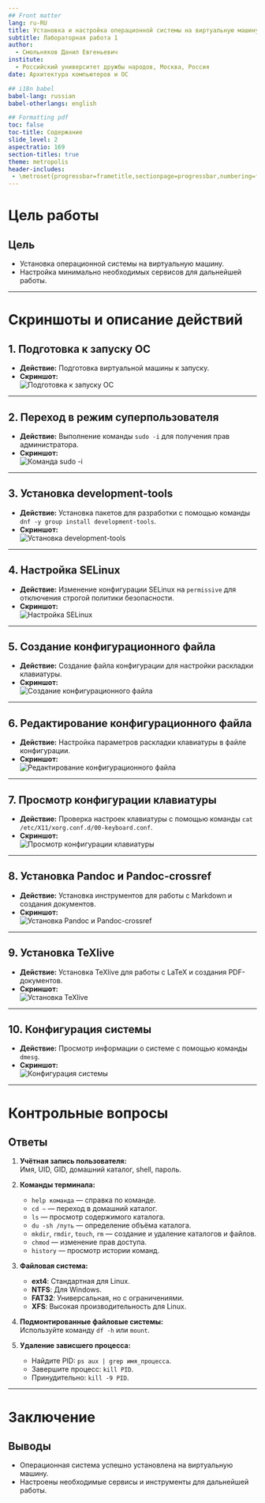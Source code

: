```yaml
---
## Front matter
lang: ru-RU
title: Установка и настройка операционной системы на виртуальную машину
subtitle: Лабораторная работа 1
author:
  - Смольняков Данил Евгеньевич
institute:
  - Российский университет дружбы народов, Москва, Россия
date: Архитектура компьютеров и ОС

## i18n babel
babel-lang: russian
babel-otherlangs: english

## Formatting pdf
toc: false
toc-title: Содержание
slide_level: 2
aspectratio: 169
section-titles: true
theme: metropolis
header-includes:
 - \metroset{progressbar=frametitle,sectionpage=progressbar,numbering=fraction}
---
```


# Цель работы

## Цель
- Установка операционной системы на виртуальную машину.
- Настройка минимально необходимых сервисов для дальнейшей работы.

---

# Скриншоты и описание действий

## 1. Подготовка к запуску ОС
- **Действие:** Подготовка виртуальной машины к запуску.
- **Скриншот:**  
  ![Подготовка к запуску ОС](photo_1.png)

---

## 2. Переход в режим суперпользователя
- **Действие:** Выполнение команды `sudo -i` для получения прав администратора.
- **Скриншот:**  
  ![Команда sudo -i](photo_2.png)

---

## 3. Установка development-tools
- **Действие:** Установка пакетов для разработки с помощью команды `dnf -y group install development-tools`.
- **Скриншот:**  
  ![Установка development-tools](photo_3.png)

---

## 4. Настройка SELinux
- **Действие:** Изменение конфигурации SELinux на `permissive` для отключения строгой политики безопасности.
- **Скриншот:**  
  ![Настройка SELinux](photo_4.png)

---

## 5. Создание конфигурационного файла
- **Действие:** Создание файла конфигурации для настройки раскладки клавиатуры.
- **Скриншот:**  
  ![Создание конфигурационного файла](photo_5.png)

---

## 6. Редактирование конфигурационного файла
- **Действие:** Настройка параметров раскладки клавиатуры в файле конфигурации.
- **Скриншот:**  
  ![Редактирование конфигурационного файла](photo_6.png)

---

## 7. Просмотр конфигурации клавиатуры
- **Действие:** Проверка настроек клавиатуры с помощью команды `cat /etc/X11/xorg.conf.d/00-keyboard.conf`.
- **Скриншот:**  
  ![Просмотр конфигурации клавиатуры](photo_7.png)

---

## 8. Установка Pandoc и Pandoc-crossref
- **Действие:** Установка инструментов для работы с Markdown и создания документов.
- **Скриншот:**  
  ![Установка Pandoc и Pandoc-crossref](photo_8.png)

---

## 9. Установка TeXlive
- **Действие:** Установка TeXlive для работы с LaTeX и создания PDF-документов.
- **Скриншот:**  
  ![Установка TeXlive](photo_9.png)

---

## 10. Конфигурация системы
- **Действие:** Просмотр информации о системе с помощью команды `dmesg`.
- **Скриншот:**  
  ![Конфигурация системы](photo_10.png)

---

# Контрольные вопросы

## Ответы
1. **Учётная запись пользователя:**  
   Имя, UID, GID, домашний каталог, shell, пароль.

2. **Команды терминала:**  
   - `help команда` — справка по команде.  
   - `cd ~` — переход в домашний каталог.  
   - `ls` — просмотр содержимого каталога.  
   - `du -sh /путь` — определение объёма каталога.  
   - `mkdir`, `rmdir`, `touch`, `rm` — создание и удаление каталогов и файлов.  
   - `chmod` — изменение прав доступа.  
   - `history` — просмотр истории команд.

3. **Файловая система:**  
   - **ext4**: Стандартная для Linux.  
   - **NTFS**: Для Windows.  
   - **FAT32**: Универсальная, но с ограничениями.  
   - **XFS**: Высокая производительность для Linux.

4. **Подмонтированные файловые системы:**  
   Используйте команду `df -h` или `mount`.

5. **Удаление зависшего процесса:**  
   - Найдите PID: `ps aux | grep имя_процесса`.  
   - Завершите процесс: `kill PID`.  
   - Принудительно: `kill -9 PID`.

---

# Заключение

## Выводы
- Операционная система успешно установлена на виртуальную машину.
- Настроены необходимые сервисы и инструменты для дальнейшей работы.